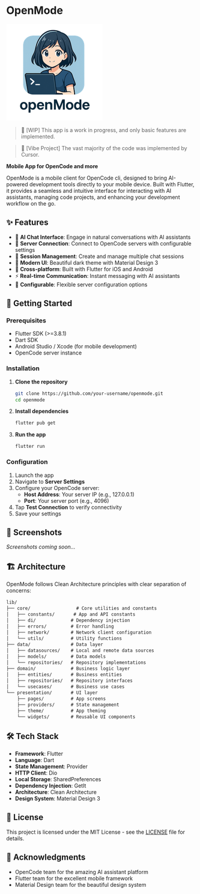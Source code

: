 # OpenMode

![](./assets/images/logo.256.png)

> 🚧 [WIP] This app is a work in progress, and only basic features are implemented.

> 🤖 [Vibe Project] The vast majority of the code was implemented by Cursor.

**Mobile App for OpenCode and more**

OpenMode is a mobile client for OpenCode cli, designed to bring AI-powered development tools directly to your mobile device. Built with Flutter, it provides a seamless and intuitive interface for interacting with AI assistants, managing code projects, and enhancing your development workflow on the go.

## ✨ Features

- 🤖 **AI Chat Interface**: Engage in natural conversations with AI assistants
- 🔗 **Server Connection**: Connect to OpenCode servers with configurable settings
- 💬 **Session Management**: Create and manage multiple chat sessions
- 🎨 **Modern UI**: Beautiful dark theme with Material Design 3
- 📱 **Cross-platform**: Built with Flutter for iOS and Android
- ⚡ **Real-time Communication**: Instant messaging with AI assistants
- 🔧 **Configurable**: Flexible server configuration options

## 🚀 Getting Started

### Prerequisites

- Flutter SDK (>=3.8.1)
- Dart SDK
- Android Studio / Xcode (for mobile development)
- OpenCode server instance

### Installation

1. **Clone the repository**
   ```bash
   git clone https://github.com/your-username/openmode.git
   cd openmode
   ```

2. **Install dependencies**
   ```bash
   flutter pub get
   ```

3. **Run the app**
   ```bash
   flutter run
   ```

### Configuration

1. Launch the app
2. Navigate to **Server Settings**
3. Configure your OpenCode server:
   - **Host Address**: Your server IP (e.g., 127.0.0.1)
   - **Port**: Your server port (e.g., 4096)
4. Tap **Test Connection** to verify connectivity
5. Save your settings

## 📱 Screenshots

*Screenshots coming soon...*

## 🏗️ Architecture

OpenMode follows Clean Architecture principles with clear separation of concerns:

```
lib/
├── core/                 # Core utilities and constants
│   ├── constants/       # App and API constants
│   ├── di/             # Dependency injection
│   ├── errors/         # Error handling
│   ├── network/        # Network client configuration
│   └── utils/          # Utility functions
├── data/               # Data layer
│   ├── datasources/    # Local and remote data sources
│   ├── models/         # Data models
│   └── repositories/   # Repository implementations
├── domain/             # Business logic layer
│   ├── entities/       # Business entities
│   ├── repositories/   # Repository interfaces
│   └── usecases/       # Business use cases
└── presentation/       # UI layer
    ├── pages/          # App screens
    ├── providers/      # State management
    ├── theme/          # App theming
    └── widgets/        # Reusable UI components
```

## 🛠️ Tech Stack

- **Framework**: Flutter
- **Language**: Dart
- **State Management**: Provider
- **HTTP Client**: Dio
- **Local Storage**: SharedPreferences
- **Dependency Injection**: GetIt
- **Architecture**: Clean Architecture
- **Design System**: Material Design 3


## 📄 License

This project is licensed under the MIT License - see the [LICENSE](LICENSE) file for details.

## 🙏 Acknowledgments

- OpenCode team for the amazing AI assistant platform
- Flutter team for the excellent mobile framework
- Material Design team for the beautiful design system
